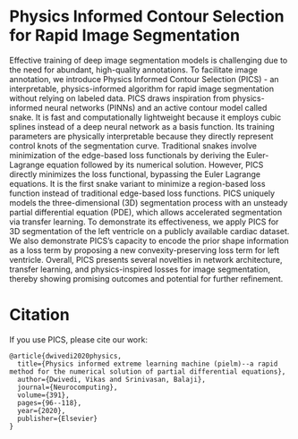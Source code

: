 # Physics Informed Contour Selection for Rapid Image Segmentation
Effective training of deep image segmentation models is challenging due to the need for abundant, high-quality annotations. To facilitate image annotation, we introduce Physics Informed Contour Selection (PICS) - an interpretable, physics-informed algorithm for rapid image segmentation without relying on labeled data. PICS draws inspiration from physics-informed neural networks (PINNs) and an active contour model called snake. It is fast and computationally lightweight because it employs cubic splines instead of a deep neural network as a basis function. Its training parameters are physically interpretable because they directly represent control knots of the segmentation curve. Traditional snakes involve minimization of the edge-based loss functionals by deriving the Euler-Lagrange equation followed by its numerical solution. However, PICS directly minimizes the loss functional, bypassing the Euler Lagrange equations. It is the first snake variant to minimize a region-based loss function instead of traditional edge-based loss functions. PICS uniquely models the three-dimensional (3D) segmentation process with an unsteady partial differential equation (PDE), which allows accelerated segmentation via transfer learning. To demonstrate its effectiveness, we apply PICS for 3D segmentation of the left ventricle on a publicly available cardiac dataset. We also demonstrate PICS’s capacity to encode the prior shape information as a loss term by proposing a new convexity-preserving loss term for left ventricle. Overall, PICS presents several novelties in network architecture, transfer learning, and physics-inspired losses for image segmentation, thereby showing promising outcomes and potential for further refinement.
# Citation
If you use PICS, please cite our work:
```
@article{dwivedi2020physics,
  title={Physics informed extreme learning machine (pielm)--a rapid method for the numerical solution of partial differential equations},
  author={Dwivedi, Vikas and Srinivasan, Balaji},
  journal={Neurocomputing},
  volume={391},
  pages={96--118},
  year={2020},
  publisher={Elsevier}
}
```
